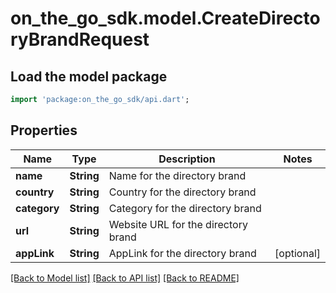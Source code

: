 # on_the_go_sdk.model.CreateDirectoryBrandRequest

## Load the model package
```dart
import 'package:on_the_go_sdk/api.dart';
```

## Properties
Name | Type | Description | Notes
------------ | ------------- | ------------- | -------------
**name** | **String** | Name for the directory brand | 
**country** | **String** | Country for the directory brand | 
**category** | **String** | Category for the directory brand | 
**url** | **String** | Website URL for the directory brand | 
**appLink** | **String** | AppLink for the directory brand | [optional] 

[[Back to Model list]](../README.md#documentation-for-models) [[Back to API list]](../README.md#documentation-for-api-endpoints) [[Back to README]](../README.md)



